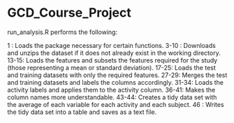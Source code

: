 # GCD_Course_Project

run_analysis.R performs the following:

1    : Loads the package necessary for certain functions.
3-10 : Downloads and unzips the dataset if it does not already exist in the working directory.
13-15: Loads the features and subsets the features required for the study (those representing a mean or standard deviation).
17-25: Loads the test and training datasets with only the required features.
27-29: Merges the test and training datasets and labels the columns accordingly.
31-34: Loads the activity labels and applies them to the activity column.
36-41: Makes the column names more understandable.
43-44: Creates a tidy data set with the average of each variable for each activity and each subject.
46   : Writes the tidy data set into a table and saves as a text file. 
